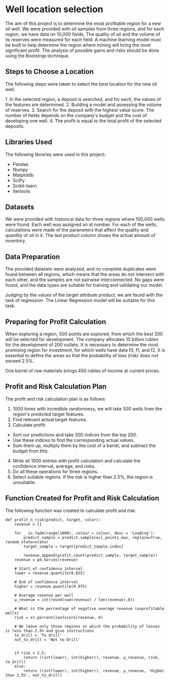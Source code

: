 # Well location selection

The aim of this project is to determine the most profitable region for a new oil well. We were provided with oil samples from three regions, and for each region, we have data on 10,000 fields. The quality of oil and the volume of its reserves were measured for each field. A machine learning model must be built to help determine the region where mining will bring the most significant profit. The analysis of possible gains and risks should be done using the Bootstrap technique.

## Steps to Choose a Location
The following steps were taken to select the best location for the new oil well:

1 .In the selected region, a deposit is searched, and for each, the values of the features are determined.
2. Building a model and assessing the volume of reserves.
3. Search for the deposit with the highest value score. The number of fields depends on the company's budget and the cost of developing one well.
4. The profit is equal to the total profit of the selected deposits.

## Libraries Used
The following libraries were used in this project:

- Pandas
- Numpy
- Matplotlib
- SciPy
- Scikit-learn
- Itertools


## Datasets
We were provided with historical data for three regions where 100,000 wells were found. Each well was assigned an id number. For each of the wells, calculations were made of the parameters that affect the quality and quantity of oil in it. The last product column shows the actual amount of inventory.

## Data Preparation
The provided datasets were analyzed, and no complete duplicates were found between all regions, which means that the areas do not intersect with each other, and the samples are not pairwise interconnected. No gaps were found, and the data types are suitable for training and validating our model.

Judging by the values of the target attribute product, we are faced with the task of regression. The Linear Regression model will be suitable for this task.

## Preparing for Profit Calculation
When exploring a region, 500 points are explored, from which the best 200 will be selected for development. The company allocates 10 billion rubles for the development of 200 outlets. It is necessary to determine the most promising region for investment, for which wells have data f0, f1, and f2. It is essential to define the areas so that the probability of loss (risk) does not exceed 2.5%.

One barrel of raw materials brings 450 rubles of income at current prices.

## Profit and Risk Calculation Plan
The profit and risk calculation plan is as follows:

1. 1000 times with incredible randomness, we will take 500 wells from the region's predicted target features.
2. Find relevant actual target features.
3. Calculate profit: 
- Sort our predictions and take 200 indices from the top 200. 
- Use these indices to find the corresponding actual values. 
- Sum them up, multiply them by the cost of a barrel, and subtract the budget from this.
4. Write all 1000 entries with profit calculation and calculate the confidence interval, average, and risks.
5. Do all these operations for three regions.
6. Select suitable regions. If the risk is higher than 2.5%, the region is unsuitable.

## Function Created for Profit and Risk Calculation
The following function was created to calculate profit and risk:
```pythonn
def profit_n_risk(predict, target, color):
    revenue = []
    
    for _ in tqdm(range(1000), colour = colour, desc = 'Loading'):
        predict_sample = predict.sample(oil_points_max, replace=True, random_state=state)
        target_sample = target[predict_sample.index]
        
        revenue.append(profit_count(predict_sample, target_sample))   
    revenue = pd.Series(revenue)
    
    # Start of confidence interval
    lower = revenue.quantile(0.025)
    
    # End of confidence interval
    higher = revenue.quantile(0.975)
    
    # Average revenue per well
    μ_revenue = int(round(sum(revenue) / len(revenue),0))
    
    # What is the percentage of negative average revenue (unprofitable wells)
    risk = st.percentileofscore(revenue, 0)
    
    # We leave only those regions in which the probability of losses is less than 2.5% and give instructions
    to_drill = 'To drill'
    not_to_drill = 'Not to Drill'
    
    
    if risk < 2.5:
        return ((int(lower), int(higher)), revenue, μ_revenue, risk, to_drill)
    else: 
        return ((int(lower), int(higher)), revenue, μ_revenue, 'Higher than 2,5%', not_to_drill)
```
